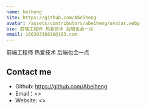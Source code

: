 ```yaml
---
name: beiheng
site: https://github.com/Abeiheng
avatar: /assets/contributors/abeiheng/avatar.webp
bio: 前端工程师 热爱技术 后端也会一点
email: 16638336810@163.com 
---
```


前端工程师 热爱技术 后端也会一点

## Contact me

- Github: <https://github.com/Abeiheng>
- Email：<>
- Website: <>
